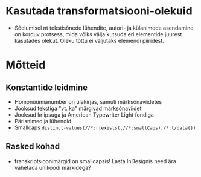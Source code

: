 # Kasutada transformatsiooni-olekuid
* Sõelumisel nt tekstisõnede lühendite, autori- ja külanimede asendamine on korduv protsess, mida võiks välja kutsuda eri elementide juurest kasutades olekut. Oleku tõttu ei väljutaks elemendi piiridest.


# Mõtteid
## Konstantide leidmine
* Homonüümianumber on ülakirjas, samuti märksõnaviidetes
* Jooksud tekstiga "vt. ka" märgivad märksõnaviidet
* Jooksud kriipsuga ja American Typewriter Light fondiga
* Pärisnimed ja lühendid
* Smallcaps
```distinct-values(//*:r[exists(.//*:smallCaps)]/*:t/data())```

## Rasked kohad
* transkriptsioonimärgid on smallcapsis! Lasta InDesignis need ära vahetada unikoodi märkidega?


